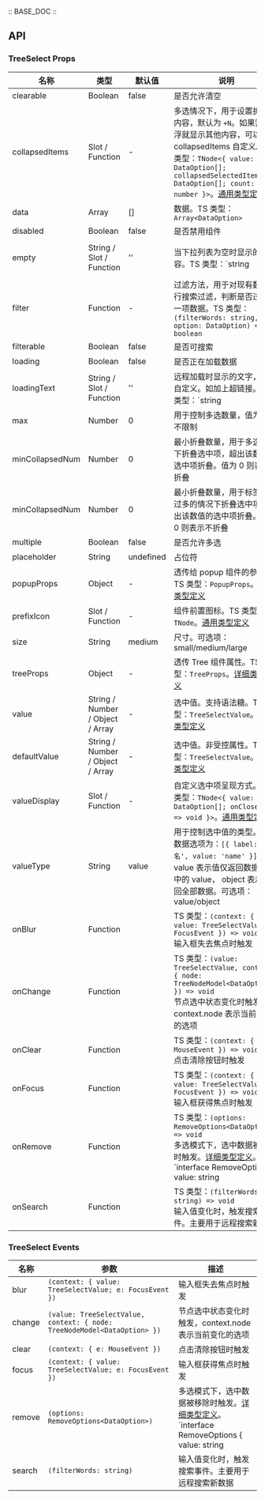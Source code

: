 :: BASE_DOC ::

## API
### TreeSelect Props

名称 | 类型 | 默认值 | 说明 | 必传
-- | -- | -- | -- | --
clearable | Boolean | false | 是否允许清空 | N
collapsedItems | Slot / Function | - | 多选情况下，用于设置折叠项内容，默认为 `+N`。如果需要悬浮就显示其他内容，可以使用 collapsedItems 自定义。TS 类型：`TNode<{ value: DataOption[]; collapsedSelectedItems: DataOption[]; count: number }>`。[通用类型定义](https://github.com/Tencent/tdesign-vue-next/blob/develop/src/common.ts) | N
data | Array | [] | 数据。TS 类型：`Array<DataOption>` | N
disabled | Boolean | false | 是否禁用组件 | N
empty | String / Slot / Function | '' | 当下拉列表为空时显示的内容。TS 类型：`string | TNode`。[通用类型定义](https://github.com/Tencent/tdesign-vue-next/blob/develop/src/common.ts) | N
filter | Function | - | 过滤方法，用于对现有数据进行搜索过滤，判断是否过滤某一项数据。TS 类型：`(filterWords: string, option: DataOption) => boolean` | N
filterable | Boolean | false | 是否可搜索 | N
loading | Boolean | false | 是否正在加载数据 | N
loadingText | String / Slot / Function | '' | 远程加载时显示的文字，支持自定义。如加上超链接。TS 类型：`string | TNode`。[通用类型定义](https://github.com/Tencent/tdesign-vue-next/blob/develop/src/common.ts) | N
max | Number | 0 | 用于控制多选数量，值为 0 则不限制 | N
minCollapsedNum | Number | 0 | 最小折叠数量，用于多选情况下折叠选中项，超出该数值的选中项折叠。值为 0 则表示不折叠 | N
minCollapsedNum | Number | 0 | 最小折叠数量，用于标签数量过多的情况下折叠选中项，超出该数值的选中项折叠。值为 0 则表示不折叠 | N
multiple | Boolean | false | 是否允许多选 | N
placeholder | String | undefined | 占位符 | N
popupProps | Object | - | 透传给 popup 组件的参数。TS 类型：`PopupProps`。[详细类型定义](https://github.com/Tencent/tdesign-vue-next/tree/develop/src/tree-select/type.ts) | N
prefixIcon | Slot / Function | - | 组件前置图标。TS 类型：`TNode`。[通用类型定义](https://github.com/Tencent/tdesign-vue-next/blob/develop/src/common.ts) | N
size | String | medium | 尺寸。可选项：small/medium/large | N
treeProps | Object | - | 透传 Tree 组件属性。TS 类型：`TreeProps`。[详细类型定义](https://github.com/Tencent/tdesign-vue-next/tree/develop/src/tree-select/type.ts) | N
value | String / Number / Object / Array | - | 选中值。支持语法糖。TS 类型：`TreeSelectValue`。[详细类型定义](https://github.com/Tencent/tdesign-vue-next/tree/develop/src/tree-select/type.ts) | N
defaultValue | String / Number / Object / Array | - | 选中值。非受控属性。TS 类型：`TreeSelectValue`。[详细类型定义](https://github.com/Tencent/tdesign-vue-next/tree/develop/src/tree-select/type.ts) | N
valueDisplay | Slot / Function | - | 自定义选中项呈现方式。TS 类型：`TNode<{ value: DataOption[]; onClose: () => void }>`。[通用类型定义](https://github.com/Tencent/tdesign-vue-next/blob/develop/src/common.ts) | N
valueType | String | value | 用于控制选中值的类型。假设数据选项为：`[{ label: '姓名', value: 'name' }]`，value 表示值仅返回数据选项中的 value， object 表示值返回全部数据。可选项：value/object | N
onBlur | Function |  | TS 类型：`(context: { value: TreeSelectValue; e: FocusEvent }) => void`<br/>输入框失去焦点时触发 | N
onChange | Function |  | TS 类型：`(value: TreeSelectValue, context: { node: TreeNodeModel<DataOption> }) => void`<br/>节点选中状态变化时触发，context.node 表示当前变化的选项 | N
onClear | Function |  | TS 类型：`(context: { e: MouseEvent }) => void`<br/>点击清除按钮时触发 | N
onFocus | Function |  | TS 类型：`(context: { value: TreeSelectValue; e: FocusEvent }) => void`<br/>输入框获得焦点时触发 | N
onRemove | Function |  | TS 类型：`(options: RemoveOptions<DataOption>) => void`<br/>多选模式下，选中数据被移除时触发。[详细类型定义](https://github.com/Tencent/tdesign-vue-next/tree/develop/src/tree-select/type.ts)。<br/>`interface RemoveOptions<T> { value: string | number | object; data: T; e: MouseEvent }`<br/> | N
onSearch | Function |  | TS 类型：`(filterWords: string) => void`<br/>输入值变化时，触发搜索事件。主要用于远程搜索新数据 | N

### TreeSelect Events

名称 | 参数 | 描述
-- | -- | --
blur | `(context: { value: TreeSelectValue; e: FocusEvent })` | 输入框失去焦点时触发
change | `(value: TreeSelectValue, context: { node: TreeNodeModel<DataOption> })` | 节点选中状态变化时触发，context.node 表示当前变化的选项
clear | `(context: { e: MouseEvent })` | 点击清除按钮时触发
focus | `(context: { value: TreeSelectValue; e: FocusEvent })` | 输入框获得焦点时触发
remove | `(options: RemoveOptions<DataOption>)` | 多选模式下，选中数据被移除时触发。[详细类型定义](https://github.com/Tencent/tdesign-vue-next/tree/develop/src/tree-select/type.ts)。<br/>`interface RemoveOptions<T> { value: string | number | object; data: T; e: MouseEvent }`<br/>
search | `(filterWords: string)` | 输入值变化时，触发搜索事件。主要用于远程搜索新数据
